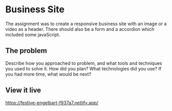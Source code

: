 # Business Site

The assignment was to create a responsive business site with an image or a video as a header. There should also be a form and a accordion which included some javaScript.

## The problem

Describe how you approached to problem, and what tools and techniques you used to solve it. How did you plan? What technologies did you use? If you had more time, what would be next?

## View it live

https://festive-engelbart-f937a7.netlify.app/
